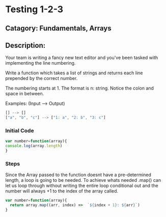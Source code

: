 # Testing 1-2-3

## Catagory: Fundamentals, Arrays

## Description:

Your team is writing a fancy new text editor and you've been tasked with implementing the line numbering.

Write a function which takes a list of strings and returns each line prepended by the correct number.

The numbering starts at 1. The format is n: string. Notice the colon and space in between.

Examples: (Input --> Output)

```js
[] --> []
["a", "b", "c"] --> ["1: a", "2: b", "3: c"]
```

### Initial Code
```js
var number=function(array){
console.log(array.length)
}
```

### Steps

Since the Array passed to the function doesnt have a pre-determined length, a loop is going to be needed. To achieve whats needed .map() can let us loop through without writing the entire loop conditional out and the number will always +1 to the index of the array called. 

```js 
var number=function(array){
  return array.map((arr, index) =>  `${index + 1}: ${arr}`)
}
```

